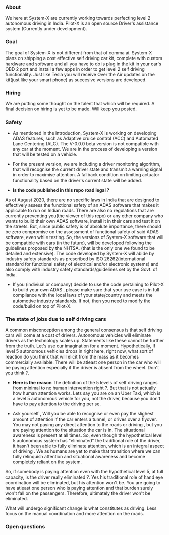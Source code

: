 ### About


We here at System-X are currently working towards perfecting level 2 autonomous driving in India.
Pilot-X is an open source Driver's assistance system (Currently under development). 

### Goal

The goal of System-X is not different from that of comma ai. System-X plans on shipping a cost effective self driving car kit, complete with custom hardware and software and all you have to do is plug in the kit in your car's OBD 2 port and install a few apps in order to get level 2 self driving functionality. Just like Tesla you will receive Over the Air updates on the kit(just like your smart phone) as succesive versions are developed. 

### Hiring

We are putting some thought on the talent that which will be required. A final decision on hiring is yet to be made. Will keep you posted.

### Safety

- As mentioned in the introduction, System-X is working on developing ADAS features, such as Adaptive cruice control (ACC) and Automated Lane Centering (ALC). The V-0.0.0 beta version is not compatible with any car at the moment. We are in the process of developing a version that will be tested on a vehicle.
- For the present version, we are including a driver monitoring algorithm, that will recognise the current driver state and transmit a warning signal in order to maximise attention. A fallback condition on limiting actuator functionality based on the driver's current state will be added.

- **Is the code published in this repo road legal ?**

As of August 2020, there are no specific laws in India that are designed to effectively assess the functional safety of an ADAS software that makes it applicable to run on Indian roads. There are also no regulations that are currently preventing you(the viewer of this repo) or any other company who wants to build their own ADAS software, install it in their cars and test it on the streets. But, since public safety is of absolute importance, there should be zero compromise on the assessment of functional safety of said ADAS software, even while testing. So, the versions of System-X software that will be compatible with cars (in the future), will be developed following the guidelines proposed by the NHTSA. (that is the only one we found to be detailed and extensive). The code developed by System-X will abide by industry safety standards as prescribed by ISO 26262(international standard for functional safety of electrical and/or electronic systems) and also comply with industry safety standards/guidelines set by the Govt. of India.

 - If you (indiviual or company) decide to use the code pertaining to Pilot-X to build your own ADAS , please make sure that your use case is in full compliance with the local laws of your state/country and meets the automotive industry standards. If not, then you need to modify the code/build on top of Pilot-X.


### The state of jobs due to self driving cars

A common misconception among the general consensus is that self driving cars will come at a cost of drivers. Autonomous vehicles will eliminate drivers as the technology scales up. Statements like these cannot be further from the truth. Let's use our imagination for a moment. Hypothetically, If level 5 autonomous vehicles drops in right here, right now, what sort of reaction do you think that will elicit from the mass as it becomes commercially available. There will be atleast one person in the car who will be paying attention especially if the driver is absent from the wheel. Don't you think ?. 

- **Here is the reason**
The definition of the 5 levels of self driving ranges from minimal to no human intervention right ?. But that is not actually how human attention works. Lets say you are on an Uber Taxi, which is a level 5 autonomous vehicle for you, not the driver, because you don't have to pay attention to the driving per se.

- Ask yourself , Will you be able to recognise or even pay the slighest amount of attention if the car enters a tunnel, or drives over a flyover. You may not paying any direct attention to the roads or driving , but you are paying attention to the situation the car is in. The situational awareness is present at all times. So, even though the hypothetical level 5 autonomous system has "eliminated" the traditional role of the driver, it hasn't been able to fully eliminate attention, which is an integral aspect of driving . We as humans are yet to make that transition where we can fully relinquish attention and situational awareness and become completely reliant on the system. 

So, if somebody is paying attention even with the hypothetical level 5, at full capacity, is the driver really eliminated ?. Yes his traditional role of hand eye coordination will be eliminated, but his attention won't be. You are going to have atleast one person who is paying attention and that burden surely won't fall on the passengers. Therefore, ultimately  the driver won't be eliminated. 

What will undergo significant change is what constitutes as driving. Less focus on the manual coordination and more attention on the roads. 



### Open questions
